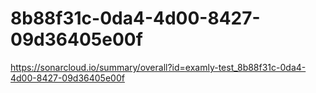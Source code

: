 # 8b88f31c-0da4-4d00-8427-09d36405e00f
https://sonarcloud.io/summary/overall?id=examly-test_8b88f31c-0da4-4d00-8427-09d36405e00f
